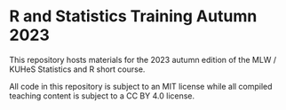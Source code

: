 # R and Statistics Training Autumn 2023

This repository hosts materials for the 2023 autumn edition of the MLW / KUHeS Statistics and R short course.

All code in this repository is subject to an MIT license while all compiled teaching content is subject to a CC BY 4.0 license.
